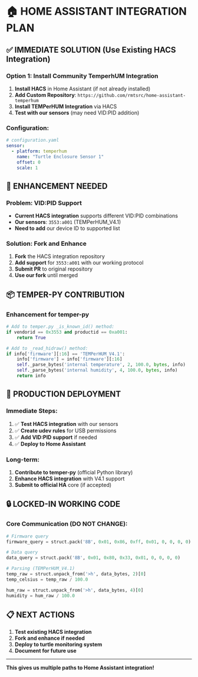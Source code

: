 # 🏠 HOME ASSISTANT INTEGRATION PLAN

## ✅ IMMEDIATE SOLUTION (Use Existing HACS Integration)

### Option 1: Install Community TemperhUM Integration
1. **Install HACS** in Home Assistant (if not already installed)
2. **Add Custom Repository**: `https://github.com/rmtsrc/home-assistant-temperhum`
3. **Install TEMPerHUM Integration** via HACS
4. **Test with our sensors** (may need VID:PID addition)

### Configuration:
```yaml
# configuration.yaml
sensor:
  - platform: temperhum
    name: "Turtle Enclosure Sensor 1"
    offset: 0
    scale: 1
```

## 🔧 ENHANCEMENT NEEDED

### Problem: VID:PID Support
- **Current HACS integration** supports different VID:PID combinations
- **Our sensors**: `3553:a001` (TEMPerHUM_V4.1)
- **Need to add** our device ID to supported list

### Solution: Fork and Enhance
1. **Fork** the HACS integration repository
2. **Add support** for `3553:a001` with our working protocol
3. **Submit PR** to original repository
4. **Use our fork** until merged

## 📦 TEMPER-PY CONTRIBUTION

### Enhancement for temper-py
```python
# Add to temper.py _is_known_id() method:
if vendorid == 0x3553 and productid == 0xa001:
    return True

# Add to _read_hidraw() method:
if info['firmware'][:16] == 'TEMPerHUM_V4.1':
    info['firmware'] = info['firmware'][:16]
    self._parse_bytes('internal temperature', 2, 100.0, bytes, info)
    self._parse_bytes('internal humidity', 4, 100.0, bytes, info)
    return info
```

## 🎯 PRODUCTION DEPLOYMENT

### Immediate Steps:
1. ✅ **Test HACS integration** with our sensors
2. ✅ **Create udev rules** for USB permissions
3. ✅ **Add VID:PID support** if needed
4. ✅ **Deploy to Home Assistant**

### Long-term:
1. **Contribute to temper-py** (official Python library)
2. **Enhance HACS integration** with V4.1 support
3. **Submit to official HA** core (if accepted)

## 🔒 LOCKED-IN WORKING CODE

### Core Communication (DO NOT CHANGE):
```python
# Firmware query
firmware_query = struct.pack('8B', 0x01, 0x86, 0xff, 0x01, 0, 0, 0, 0)

# Data query  
data_query = struct.pack('8B', 0x01, 0x80, 0x33, 0x01, 0, 0, 0, 0)

# Parsing (TEMPerHUM_V4.1)
temp_raw = struct.unpack_from('>h', data_bytes, 2)[0]
temp_celsius = temp_raw / 100.0

hum_raw = struct.unpack_from('>h', data_bytes, 4)[0]  
humidity = hum_raw / 100.0
```

## 📋 NEXT ACTIONS

1. **Test existing HACS integration**
2. **Fork and enhance if needed**
3. **Deploy to turtle monitoring system**
4. **Document for future use**

---
**This gives us multiple paths to Home Assistant integration!**